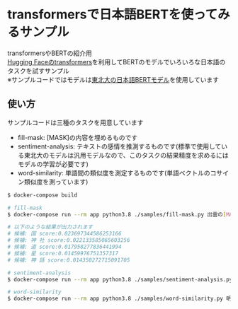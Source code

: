 # transformersで日本語BERTを使ってみるサンプル
transformersやBERTの紹介用  
[Hugging Faceのtransformers](https://huggingface.co/transformers)を利用してBERTのモデルでいろいろな日本語のタスクを試すサンプル  
※サンプルコードではモデルは[東北大の日本語BERTモデル](https://github.com/cl-tohoku/bert-japanese)を使用しています

## 使い方
サンプルコードは三種のタスクを用意しています  
- fill-mask: [MASK]の内容を埋めるものです
- sentiment-analysis: テキストの感情を推測するものです(標準で使用している東北大のモデルは汎用モデルなので、このタスクの結果精度を求めるにはモデルの学習が必要です)
- word-similarity: 単語間の類似度を測定するものです(単語ベクトルのコサイン類似度を測っています)
  
```sh
$ docker-compose build

# fill-mask
$ docker-compose run --rm app python3.8 ./samples/fill-mask.py 出雲の[MASK]

# 以下のような結果が出力されます
# 候補: 国 score:0.023697344586253166
# 候補: 神 社 score:0.022133585065603256
# 候補: 道 score:0.017958277836441994
# 候補: 星 score:0.01459976751357317
# 候補: 神 話 score:0.014350272715091705

# sentiment-analysis
$ docker-compose run --rm app python3.8 ./samples/sentiment-analysis.py 好きになってよかった

# word-similarity
$ docker-compose run --rm app python3.8 ./samples/word-similarity.py 明日 未来
```
